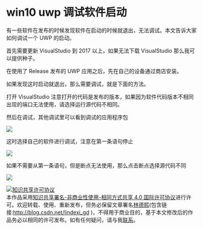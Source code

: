 # win10 uwp 调试软件启动

有一些软件在发布的时候发现软件在启动的时候就退出，无法调试。本文告诉大家如何调试一个 UWP 的启动。

<!--more-->
<!-- CreateTime:2020/3/5 9:26:17 -->

<!-- csdn -->

<!-- 标签：win10,uwp,调试,VisualStudio,VisualStudio调试 -->

<div id="toc"></div>

首先需要更新 VisualStudio 到 2017 以上，如果无法下载 VisualStudio 那么我可以提供种子。

在使用了 Release 发布的 UWP 应用之后，先在自己的设备通过商店安装。

如果发现这时启动就退出，那么需要调试，就是下面的方法。

打开 VisualStudio 注意打开的代码是发布的版本，如果因为软件代码版本不相同出现的端口无法使用，请选择运行源代码不相同。

然后在调试，其他调试里可以看到调试的应用程序包

![](http://image.acmx.xyz/34fdad35-5dfe-a75b-2b4b-8c5e313038e2%2F201832105635.jpg)

这时选择自己的软件进行调试，注意在第一条语句停止

![](http://image.acmx.xyz/34fdad35-5dfe-a75b-2b4b-8c5e313038e2%2F20183211213.jpg)

如果不需要从第一条语句，但是断点无法使用，那么点击断点选择源代码不同

![](http://image.acmx.xyz/34fdad35-5dfe-a75b-2b4b-8c5e313038e2%2F201832111629.jpg)

<a rel="license" href="http://creativecommons.org/licenses/by-nc-sa/4.0/"><img alt="知识共享许可协议" style="border-width:0" src="https://licensebuttons.net/l/by-nc-sa/4.0/88x31.png" /></a><br />本作品采用<a rel="license" href="http://creativecommons.org/licenses/by-nc-sa/4.0/">知识共享署名-非商业性使用-相同方式共享 4.0 国际许可协议</a>进行许可。欢迎转载、使用、重新发布，但务必保留文章署名[林德熙](http://blog.csdn.net/lindexi_gd)(包含链接:http://blog.csdn.net/lindexi_gd )，不得用于商业目的，基于本文修改后的作品务必以相同的许可发布。如有任何疑问，请与我[联系](mailto:lindexi_gd@163.com)。  
